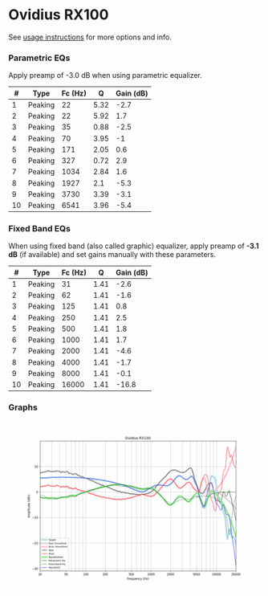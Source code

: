 # Ovidius RX100
See [usage instructions](https://github.com/jaakkopasanen/AutoEq#usage) for more options and info.

### Parametric EQs
Apply preamp of -3.0 dB when using parametric equalizer.

|   # | Type    |   Fc (Hz) |    Q |   Gain (dB) |
|-----|---------|-----------|------|-------------|
|   1 | Peaking |        22 | 5.32 |        -2.7 |
|   2 | Peaking |        22 | 5.92 |         1.7 |
|   3 | Peaking |        35 | 0.88 |        -2.5 |
|   4 | Peaking |        70 | 3.95 |        -1   |
|   5 | Peaking |       171 | 2.05 |         0.6 |
|   6 | Peaking |       327 | 0.72 |         2.9 |
|   7 | Peaking |      1034 | 2.84 |         1.6 |
|   8 | Peaking |      1927 | 2.1  |        -5.3 |
|   9 | Peaking |      3730 | 3.39 |        -3.1 |
|  10 | Peaking |      6541 | 3.96 |        -5.4 |

### Fixed Band EQs
When using fixed band (also called graphic) equalizer, apply preamp of **-3.1 dB** (if available) and set gains manually with these parameters.

|   # | Type    |   Fc (Hz) |    Q |   Gain (dB) |
|-----|---------|-----------|------|-------------|
|   1 | Peaking |        31 | 1.41 |        -2.6 |
|   2 | Peaking |        62 | 1.41 |        -1.6 |
|   3 | Peaking |       125 | 1.41 |         0.8 |
|   4 | Peaking |       250 | 1.41 |         2.5 |
|   5 | Peaking |       500 | 1.41 |         1.8 |
|   6 | Peaking |      1000 | 1.41 |         1.7 |
|   7 | Peaking |      2000 | 1.41 |        -4.6 |
|   8 | Peaking |      4000 | 1.41 |        -1.7 |
|   9 | Peaking |      8000 | 1.41 |        -0.1 |
|  10 | Peaking |     16000 | 1.41 |       -16.8 |

### Graphs
![](./Ovidius%20RX100.png)
